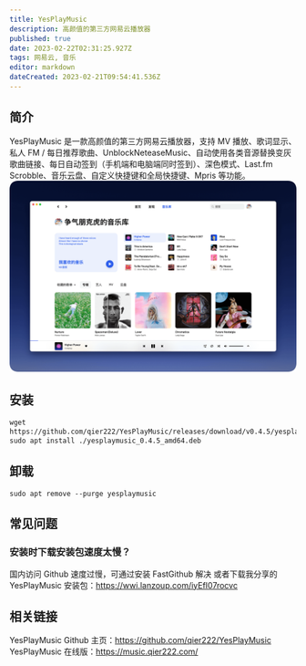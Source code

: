 ```yaml
---
title: YesPlayMusic
description: 高颜值的第三方网易云播放器
published: true
date: 2023-02-22T02:31:25.927Z
tags: 网易云, 音乐
editor: markdown
dateCreated: 2023-02-21T09:54:41.536Z
---
```


## 简介
YesPlayMusic 是一款高颜值的第三方网易云播放器，支持 MV 播放、歌词显示、私人 FM / 每日推荐歌曲、UnblockNeteaseMusic、自动使用各类音源替换变灰歌曲链接、每日自动签到（手机端和电脑端同时签到）、深色模式、Last.fm Scrobble、音乐云盘、自定义快捷键和全局快捷键、Mpris 等功能。
![yesplaymusic.png](/yesplaymusic.png)

## 安装
```
wget https://github.com/qier222/YesPlayMusic/releases/download/v0.4.5/yesplaymusic_0.4.5_amd64.deb
sudo apt install ./yesplaymusic_0.4.5_amd64.deb
```

## 卸载
```
sudo apt remove --purge yesplaymusic
```

## 常见问题
### 安装时下载安装包速度太慢？
国内访问 Github 速度过慢，可通过安装 FastGithub 解决
或者下载我分享的 YesPlayMusic 安装包：https://wwi.lanzoup.com/iyEfI07rocvc

## 相关链接
YesPlayMusic Github 主页：https://github.com/qier222/YesPlayMusic
YesPlayMusic 在线版：https://music.qier222.com/